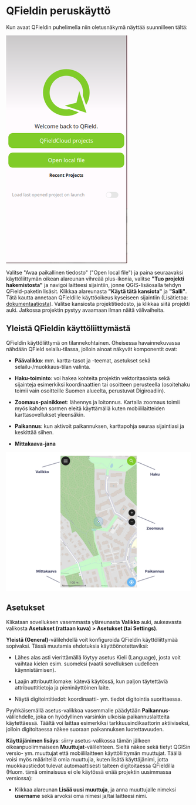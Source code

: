 # QFieldin peruskäyttö
Kun avaat QFieldin puhelimella niin oletusnäkymä näyttää suunnilleen tältä:

![QFieldin avausnäkymä](img/qfield_openfile.png)

Valitse "Avaa paikallinen tiedosto" ("Open local file") ja paina seuraavaksi käyttöliittymän oikean alareunan vihreää plus-ikonia, valitse **"Tuo projekti hakemistosta"** ja navigoi laitteesi sijaintiin, jonne QGIS-lisäosalla tehdyn QField-paketin lisäsit. Klikkaa alareunasta **"Käytä tätä kansiota"** ja **"Salli"**. Tätä kautta annetaan QFieldille käyttöoikeus kyseiseen sijaintiin (Lisätietoa: [dokumentaatiosta](https://docs.qfield.org/get-started/storage/)). Valitse kansiosta projektitiedosto, ja klikkaa siitä projekti auki. Jatkossa projektin pystyy avaamaan ilman näitä välivaiheita.


## Yleistä QFieldin käyttöliittymästä

QFieldin käyttöliittymä on tilannekohtainen. Oheisessa havainnekuvassa nähdään QField selailu-tilassa, jolloin ainoat näkyvät komponentit ovat: 

- **Päävalikko**: mm. kartta-tasot ja -teemat, asetukset sekä selailu-/muokkaus-tilan valinta.

- **Haku-toiminto**: voi hakea kohteita projektin vektoritasoista sekä sijainteja esimerkiksi koordinaattien tai osoitteen perusteella  (osoitehaku toimii vain osoitteille Suomen alueelta, perustuvat Digiroadiin).

- **Zoomaus-painikkeet**: lähennys ja loitonnus. Kartalla zoomaus toimii myös kahden sormen eleitä käyttämällä kuten mobiililaitteiden karttasovellukset yleensäkin. 

- **Paikannus**: kun aktivoit paikannuksen, karttapohja seuraa sijaintiasi ja keskittää siihen.

- **Mittakaava-jana**

![<img src="img/image2.png" width="500" />](img/image2.png)




## Asetukset

Klikataan sovelluksen vasemmasta yläreunasta **Valikko** auki, aukeavasta valikosta **Asetukset (rattaan kuva) \> Asetukset (tai Settings)**.

**Yleistä (General)**-välilehdellä voit konfiguroida QFieldin käyttöliittymää sopivaksi. Tässä muutamia ehdotuksia käyttöönotettaviksi:

- Lähes alas asti vierittämällä löytyy asetus Kieli (Language), josta voit vaihtaa kielen esim. suomeksi (vaatii sovelluksen uudelleen käynnistämisen). 

- Laajin attribuuttilomake: kätevä käytössä, kun paljon täytettäviä attribuuttitietoja ja pieninäyttöinen laite.

- Näytä digitointitiedot: koordinaatti- ym. tiedot digitointia suorittaessa.

Pyyhkäisemällä asetus-valikkoa vasemmalle päädytään **Paikannus**-välilehdelle, joka on hyödyllinen varsinkin ulkoisia paikannuslaitteita
käytettäessä. Täältä voi laittaa esimerkiksi tarkkuusindikaattorin aktiiviseksi, jolloin digitoitaessa näkee suoraan paikannuksen luotettavuuden.

**Käyttäjänimen lisäys**: siirry asetus-valikossa tämän jälkeen oikeanpuolimmaiseen **Muuttujat**-välilehteen. Sieltä näkee sekä tietyt QGISin versio- ym. muuttujat että mobiililaitteen käyttöliittymän muuttujat. Täällä voisi myös määritellä omia muuttujia, kuten lisätä  käyttäjänimi, jotta muokkaustiedot tulevat automaattisesti talteen digitoitaessa QFieldilla (Huom. tämä ominaisuus ei ole käytössä enää
projektin uusimmassa versiossa):

- Klikkaa alareunan **Lisää uusi muuttuja**, ja anna muuttujalle nimeksi **username** sekä arvoksi oma nimesi ja/tai laitteesi nimi.
